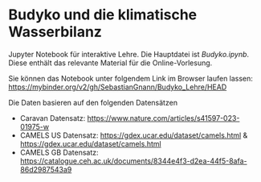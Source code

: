 # Budyko und die klimatische Wasserbilanz

Jupyter Notebook für interaktive Lehre. 
Die Hauptdatei ist *Budyko.ipynb*. 
Diese enthält das relevante Material für die Online-Vorlesung.

Sie können das Notebook unter folgendem Link im Browser laufen lassen: https://mybinder.org/v2/gh/SebastianGnann/Budyko_Lehre/HEAD

Die Daten basieren auf den folgenden Datensätzen
- Caravan Datensatz: https://www.nature.com/articles/s41597-023-01975-w
- CAMELS US Datensatz: https://gdex.ucar.edu/dataset/camels.html & https://gdex.ucar.edu/dataset/camels.html
- CAMELS GB Datensatz: https://catalogue.ceh.ac.uk/documents/8344e4f3-d2ea-44f5-8afa-86d2987543a9